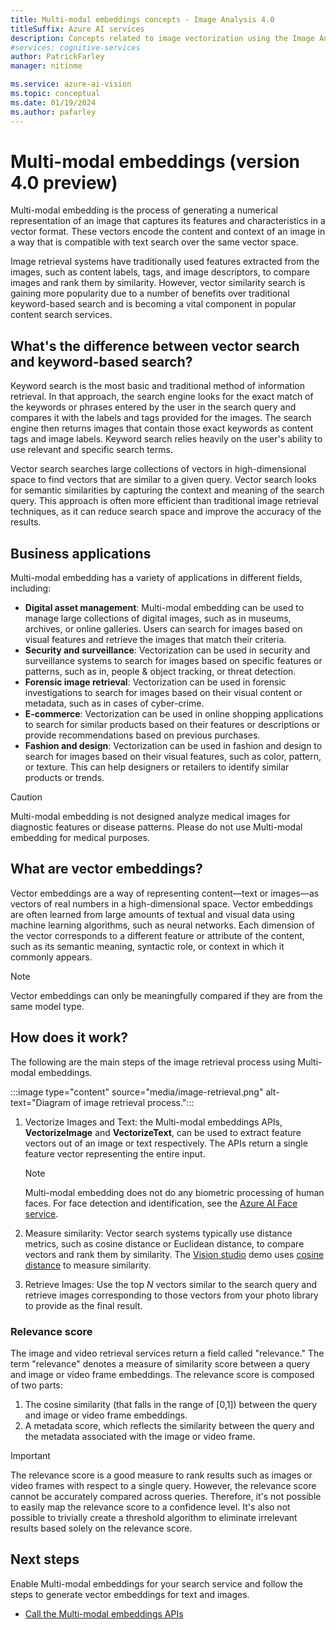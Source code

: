 ```yaml
---
title: Multi-modal embeddings concepts - Image Analysis 4.0
titleSuffix: Azure AI services
description: Concepts related to image vectorization using the Image Analysis 4.0 API.
#services: cognitive-services
author: PatrickFarley
manager: nitinme

ms.service: azure-ai-vision
ms.topic: conceptual
ms.date: 01/19/2024
ms.author: pafarley
---
```


# Multi-modal embeddings (version 4.0 preview)

Multi-modal embedding is the process of generating a numerical representation of an image that captures its features and characteristics in a vector format. These vectors encode the content and context of an image in a way that is compatible with text search over the same vector space.

Image retrieval systems have traditionally used features extracted from the images, such as content labels, tags, and image descriptors, to compare images and rank them by similarity. However, vector similarity search is gaining more popularity due to a number of benefits over traditional keyword-based search and is becoming a vital component in popular content search services.

## What's the difference between vector search and keyword-based search? 

Keyword search is the most basic and traditional method of information retrieval. In that approach, the search engine looks for the exact match of the keywords or phrases entered by the user in the search query and compares it with the labels and tags provided for the images. The search engine then returns images that contain those exact keywords as content tags and image labels. Keyword search relies heavily on the user's ability to use relevant and specific search terms.

Vector search searches large collections of vectors in high-dimensional space to find vectors that are similar to a given query. Vector search looks for semantic similarities by capturing the context and meaning of the search query. This approach is often more efficient than traditional image retrieval techniques, as it can reduce search space and improve the accuracy of the results.

## Business applications

Multi-modal embedding has a variety of applications in different fields, including: 

- **Digital asset management**: Multi-modal embedding can be used to manage large collections of digital images, such as in museums, archives, or online galleries. Users can search for images based on visual features and retrieve the images that match their criteria.
- **Security and surveillance**: Vectorization can be used in security and surveillance systems to search for images based on specific features or patterns, such as in, people & object tracking, or threat detection. 
- **Forensic image retrieval**: Vectorization can be used in forensic investigations to search for images based on their visual content or metadata, such as in cases of cyber-crime.
- **E-commerce**: Vectorization can be used in online shopping applications to search for similar products based on their features or descriptions or provide recommendations based on previous purchases.
- **Fashion and design**: Vectorization can be used in fashion and design to search for images based on their visual features, such as color, pattern, or texture. This can help designers or retailers to identify similar products or trends.

> [!CAUTION]
> Multi-modal embedding is not designed analyze medical images for diagnostic features or disease patterns. Please do not use Multi-modal embedding for medical purposes.

## What are vector embeddings? 

Vector embeddings are a way of representing content&mdash;text or images&mdash;as vectors of real numbers in a high-dimensional space. Vector embeddings are often learned from large amounts of textual and visual data using machine learning algorithms, such as neural networks. Each dimension of the vector corresponds to a different feature or attribute of the content, such as its semantic meaning, syntactic role, or context in which it commonly appears. 

> [!NOTE]
> Vector embeddings can only be meaningfully compared if they are from the same model type.

## How does it work? 

The following are the main steps of the image retrieval process using Multi-modal embeddings.

:::image type="content" source="media/image-retrieval.png" alt-text="Diagram of image retrieval process.":::

1. Vectorize Images and Text: the Multi-modal embeddings APIs, **VectorizeImage** and **VectorizeText**, can be used to extract feature vectors out of an image or text respectively. The APIs return a single feature vector representing the entire input.
   > [!NOTE]
   > Multi-modal embedding does not do any biometric processing of human faces. For face detection and identification, see the [Azure AI Face service](./overview-identity.md).

1. Measure similarity: Vector search systems typically use distance metrics, such as cosine distance or Euclidean distance, to compare vectors and rank them by similarity. The [Vision studio](https://portal.vision.cognitive.azure.com/) demo uses [cosine distance](./how-to/image-retrieval.md#calculate-vector-similarity) to measure similarity.  
1. Retrieve Images: Use the top _N_ vectors similar to the search query and retrieve images corresponding to those vectors from your photo library to  provide as the final result.

### Relevance score 

The image and video retrieval services return a field called "relevance." The term "relevance" denotes a measure of similarity score between a query and image or video frame embeddings. The relevance score is composed of two parts:
1. The cosine similarity (that falls in the range of [0,1]) between the query and image or video frame embeddings.
1. A metadata score, which reflects the similarity between the query and the metadata associated with the image or video frame.

> [!IMPORTANT]
> The relevance score is a good measure to rank results such as images or video frames with respect to a single query. However, the relevance score cannot be accurately compared across queries. Therefore, it's not possible to easily map the relevance score to a confidence level. It's also not possible to trivially create a threshold algorithm to eliminate irrelevant results based solely on the relevance score. 

## Next steps

Enable Multi-modal embeddings for your search service and follow the steps to generate vector embeddings for text and images.  
* [Call the Multi-modal embeddings APIs](./how-to/image-retrieval.md)

